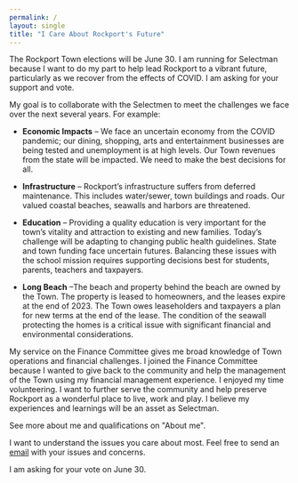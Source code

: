 ```yaml
---
permalink: /
layout: single
title: "I Care About Rockport's Future"
---
```


The Rockport Town elections will be June 30. I am running for Selectman because I want to do my part to help 
lead Rockport to a vibrant future, particularly as we recover from the effects of COVID. 
I am asking for your support and vote.

My goal is to collaborate with the Selectmen to meet the challenges we face over the next several years. For example:

*	**Economic Impacts** – We face an uncertain economy from the COVID pandemic; 
our dining, shopping, arts and entertainment businesses are being tested and unemployment is at high levels. 
Our Town revenues from the state will be impacted. We need to make the best decisions for all.

*	**Infrastructure** – Rockport’s infrastructure suffers from deferred maintenance. This includes water/sewer, 
town buildings and roads. Our valued coastal beaches, seawalls and harbors are threatened.

*	**Education** – Providing a quality education is very important for the town’s vitality and attraction to 
existing and new families. Today’s challenge will be adapting to changing public health guidelines. 
State and town funding face uncertain futures. Balancing these issues with the school mission requires supporting 
decisions best for students, parents, teachers and taxpayers.

*	**Long Beach** –The beach and property behind the beach are owned by the Town.  The property is leased 
to homeowners, and the leases expire at the end of 2023. The Town owes leaseholders and taxpayers 
a plan for new terms at the end of the lease. The condition of the seawall protecting the homes 
is a critical issue with significant financial and environmental considerations.

My service on the Finance Committee gives me broad knowledge of Town operations and financial challenges. 
I joined the Finance Committee because I wanted to give back to the community and help the management of the 
Town using my financial management experience. I enjoyed my time volunteering. 
I want to further serve the community and help preserve Rockport as a wonderful place to live, work and play.
I believe my experiences and learnings will be an asset as Selectman.

See more about me and qualifications on "About me".

I want to understand the issues you care about most. Feel free to send an [email](mailto:billwagnerforselectman@gmail.com) 
with your issues and concerns.

I am asking for your vote on June 30. 
